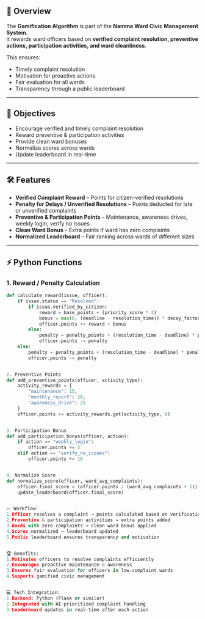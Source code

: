 ## 📌 Overview

The **Gamification Algorithm** is part of the **Namma Ward Civic Management System**.  
It rewards ward officers based on **verified complaint resolution, preventive actions, participation activities, and ward cleanliness**.  

This ensures:  
- Timely complaint resolution  
- Motivation for proactive actions  
- Fair evaluation for all wards  
- Transparency through a public leaderboard  

---

## 🎯 Objectives

- Encourage verified and timely complaint resolution  
- Reward preventive & participation activities  
- Provide clean ward bonuses  
- Normalize scores across wards  
- Update leaderboard in real-time  

---

## 🛠 Features

- **Verified Complaint Reward** – Points for citizen-verified resolutions  
- **Penalty for Delays / Unverified Resolutions** – Points deducted for late or unverified complaints  
- **Preventive & Participation Points** – Maintenance, awareness drives, weekly login, verify no issues  
- **Clean Ward Bonus** – Extra points if ward has zero complaints  
- **Normalized Leaderboard** – Fair ranking across wards of different sizes  

---

## ⚡ Python Functions

### **1. Reward / Penalty Calculation**
```python
def calculate_reward(issue, officer):
    if issue.status == "Resolved":
        if issue.verified_by_citizen:
            reward = base_points + (priority_score * 2)
            bonus = max(0, (deadline - resolution_time)) * decay_factor
            officer.points += reward + bonus
        else:
            penalty = penalty_points + (resolution_time - deadline) * penalty_rate
            officer.points -= penalty
    else:
        penalty = penalty_points + (resolution_time - deadline) * penalty_rate
        officer.points -= penalty


2. Preventive Points
def add_preventive_points(officer, activity_type):
    activity_rewards = {
        "maintenance": 15,
        "monthly_report": 20,
        "awareness_drive": 25
    }
    officer.points += activity_rewards.get(activity_type, 0)


3. Participation Bonus
def add_participation_bonus(officer, action):
    if action == "weekly_login":
        officer.points += 5
    elif action == "verify_no_issues":
        officer.points += 10


4. Normalize Score
def normalize_score(officer, ward_avg_complaints):
    officer.final_score = (officer.points / (ward_avg_complaints + 1)) * 100
    update_leaderboard(officer.final_score)


📈 Workflow:
1.Officer resolves a complaint → points calculated based on verification & timeliness
2.Preventive & participation activities → extra points added
3.Wards with zero complaints → clean ward bonus applied
4.Scores normalized → leaderboard updated
5.Public leaderboard ensures transparency and motivation


🏆 Benefits:
1.Motivates officers to resolve complaints efficiently
2.Encourages proactive maintenance & awareness
3.Ensures fair evaluation for officers in low-complaint wards
4.Supports gamified civic management


💻 Tech Integration:
1.Backend: Python (Flask or similar)
2.Integrated with AI-prioritized complaint handling
3.Leaderboard updates in real-time after each action
